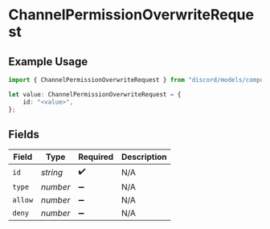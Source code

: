 # ChannelPermissionOverwriteRequest

## Example Usage

```typescript
import { ChannelPermissionOverwriteRequest } from "discord/models/components";

let value: ChannelPermissionOverwriteRequest = {
    id: "<value>",
};
```

## Fields

| Field              | Type               | Required           | Description        |
| ------------------ | ------------------ | ------------------ | ------------------ |
| `id`               | *string*           | :heavy_check_mark: | N/A                |
| `type`             | *number*           | :heavy_minus_sign: | N/A                |
| `allow`            | *number*           | :heavy_minus_sign: | N/A                |
| `deny`             | *number*           | :heavy_minus_sign: | N/A                |